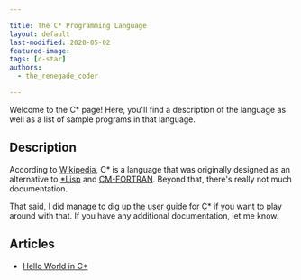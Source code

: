 ```yaml
---

title: The C* Programming Language
layout: default
last-modified: 2020-05-02
featured-image:
tags: [c-star]
authors:
  - the_renegade_coder

---
```


Welcome to the C\* page! Here, you'll find a description of the language as well as a list of sample programs in that language.

## Description

According to [Wikipedia][1], C* is a language that was originally designed as an
alternative to [*Lisp][3] and [CM-FORTRAN][4]. Beyond that, there's really not much
documentation.

That said, I did manage to dig up [the user guide for C*][2] if you want to play
around with that. If you have any additional documentation, let me know.

[1]: https://en.wikipedia.org/wiki/C*
[2]: http://people.csail.mit.edu/bradley/cm5docs/CM-5CStarUsersGuide.pdf
[3]: https://en.wikipedia.org/wiki/*Lisp
[4]: https://people.csail.mit.edu/bradley/cm5docs/CMFortranProgrammingGuide.pdf


## Articles

- [Hello World in C\*](https://sampleprograms.io/projects/hello-world/c-star)